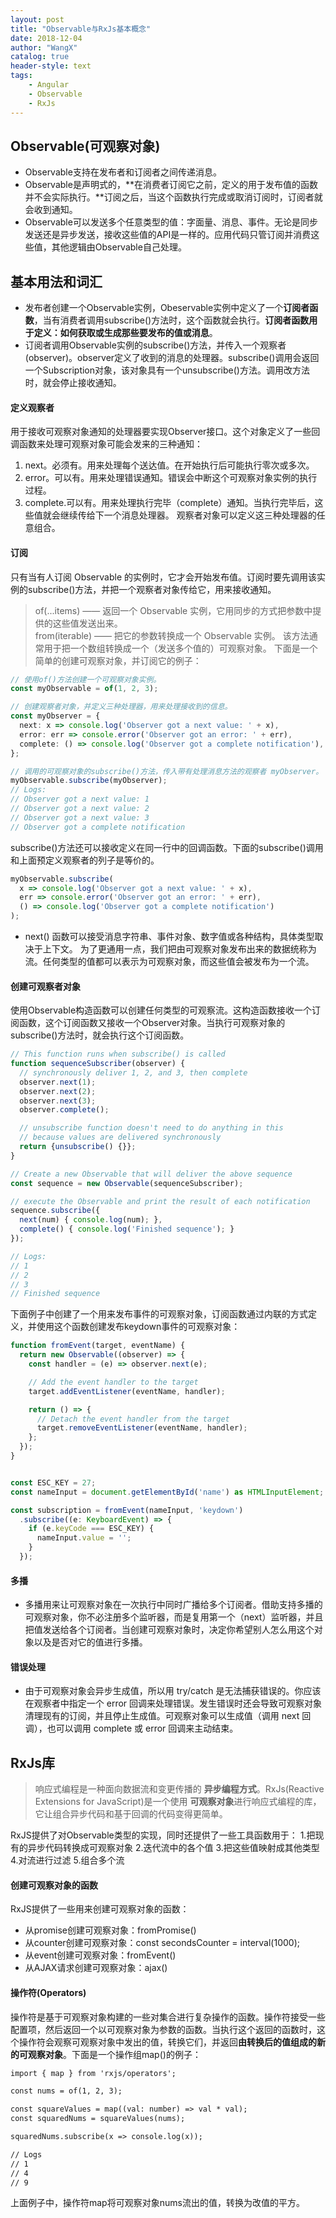 ```yaml
---
layout: post
title: "Observable与RxJs基本概念"
date: 2018-12-04
author: "WangX"
catalog: true
header-style: text
tags:
    - Angular
    - Observable
    - RxJs
---
```


## Observable(可观察对象)

* Observable支持在发布者和订阅者之间传递消息。
* Observable是声明式的，**在消费者订阅它之前，定义的用于发布值的函数并不会实际执行。**订阅之后，当这个函数执行完成或取消订阅时，订阅者就会收到通知。
* Observable可以发送多个任意类型的值：字面量、消息、事件。无论是同步发送还是异步发送，接收这些值的API是一样的。应用代码只管订阅并消费这些值，其他逻辑由Observable自己处理。

## 基本用法和词汇

* 发布者创建一个Observable实例，Obeservable实例中定义了一个**订阅者函数**，当有消费者调用subscribe()方法时，这个函数就会执行。**订阅者函数用于定义：如何获取或生成那些要发布的值或消息**。
* 订阅者调用Observable实例的subscribe()方法，并传入一个观察者(observer)。observer定义了收到的消息的处理器。subscribe()调用会返回一个Subscription对象，该对象具有一个unsubscribe()方法。调用改方法时，就会停止接收通知。

#### 定义观察者

用于接收可观察对象通知的处理器要实现Observer接口。这个对象定义了一些回调函数来处理可观察对象可能会发来的三种通知：
1. next。必须有。用来处理每个送达值。在开始执行后可能执行零次或多次。
2. error。可以有。用来处理错误通知。错误会中断这个可观察对象实例的执行过程。
3. complete.可以有。用来处理执行完毕（complete）通知。当执行完毕后，这些值就会继续传给下一个消息处理器。
观察者对象可以定义这三种处理器的任意组合。

#### 订阅
只有当有人订阅 Observable 的实例时，它才会开始发布值。订阅时要先调用该实例的subscribe()方法，并把一个观察者对象传给它，用来接收通知。
> of(...items) —— 返回一个 Observable 实例，它用同步的方式把参数中提供的这些值发送出来。    
> from(iterable) —— 把它的参数转换成一个 Observable 实例。 该方法通常用于把一个数组转换成一个（发送多个值的）可观察对象。
下面是一个简单的创建可观察对象，并订阅它的例子：

```TypeScript
// 使用of()方法创建一个可观察对象实例。
const myObservable = of(1, 2, 3);

// 创建观察者对象，并定义三种处理器，用来处理接收到的信息。
const myObserver = {
  next: x => console.log('Observer got a next value: ' + x),
  error: err => console.error('Observer got an error: ' + err),
  complete: () => console.log('Observer got a complete notification'),
};

// 调用的可观察对象的subscribe()方法，传入带有处理消息方法的观察者 myObserver。
myObservable.subscribe(myObserver);
// Logs:
// Observer got a next value: 1
// Observer got a next value: 2
// Observer got a next value: 3
// Observer got a complete notification
```
subscribe()方法还可以接收定义在同一行中的回调函数。下面的subscribe()调用和上面预定义观察者的列子是等价的。
```TypeScript
myObservable.subscribe(
  x => console.log('Observer got a next value: ' + x),
  err => console.error('Observer got an error: ' + err),
  () => console.log('Observer got a complete notification')
);
```
* next() 函数可以接受消息字符串、事件对象、数字值或各种结构，具体类型取决于上下文。 为了更通用一点，我们把由可观察对象发布出来的数据统称为流。任何类型的值都可以表示为可观察对象，而这些值会被发布为一个流。

#### 创建可观察者对象

使用Observable构造函数可以创建任何类型的可观察流。这构造函数接收一个订阅函数，这个订阅函数又接收一个Observer对象。当执行可观察对象的subscribe()方法时，就会执行这个订阅函数。

```TypeScript
// This function runs when subscribe() is called
function sequenceSubscriber(observer) {
  // synchronously deliver 1, 2, and 3, then complete
  observer.next(1);
  observer.next(2);
  observer.next(3);
  observer.complete();

  // unsubscribe function doesn't need to do anything in this
  // because values are delivered synchronously
  return {unsubscribe() {}};
}

// Create a new Observable that will deliver the above sequence
const sequence = new Observable(sequenceSubscriber);

// execute the Observable and print the result of each notification
sequence.subscribe({
  next(num) { console.log(num); },
  complete() { console.log('Finished sequence'); }
});

// Logs:
// 1
// 2
// 3
// Finished sequence
```
下面例子中创建了一个用来发布事件的可观察对象，订阅函数通过内联的方式定义，并使用这个函数创建发布keydown事件的可观察对象：
```TypeScript
function fromEvent(target, eventName) {
  return new Observable((observer) => {
    const handler = (e) => observer.next(e);

    // Add the event handler to the target
    target.addEventListener(eventName, handler);

    return () => {
      // Detach the event handler from the target
      target.removeEventListener(eventName, handler);
    };
  });
}


const ESC_KEY = 27;
const nameInput = document.getElementById('name') as HTMLInputElement;

const subscription = fromEvent(nameInput, 'keydown')
  .subscribe((e: KeyboardEvent) => {
    if (e.keyCode === ESC_KEY) {
      nameInput.value = '';
    }
  });
```

#### 多播
* 多播用来让可观察对象在一次执行中同时广播给多个订阅者。借助支持多播的可观察对象，你不必注册多个监听器，而是复用第一个（next）监听器，并且把值发送给各个订阅者。当创建可观察对象时，决定你希望别人怎么用这个对象以及是否对它的值进行多播。

#### 错误处理
* 由于可观察对象会异步生成值，所以用 try/catch 是无法捕获错误的。你应该在观察者中指定一个 error 回调来处理错误。发生错误时还会导致可观察对象清理现有的订阅，并且停止生成值。可观察对象可以生成值（调用 next 回调），也可以调用 complete 或 error 回调来主动结束。

## RxJs库

>响应式编程是一种面向数据流和变更传播的 **异步编程方式**。RxJs(Reactive Extensions for JavaScript)是一个使用 **可观察对象**进行响应式编程的库，它让组合异步代码和基于回调的代码变得更简单。

RxJS提供了对Observable类型的实现，同时还提供了一些工具函数用于：
1.把现有的异步代码转换成可观察对象
2.迭代流中的各个值
3.把这些值映射成其他类型
4.对流进行过滤
5.组合多个流

#### 创建可观察对象的函数

RxJS提供了一些用来创建可观察对象的函数：
* 从promise创建可观察对象：fromPromise()
* 从counter创建可观察对象：const secondsCounter = interval(1000);
* 从event创建可观察对象：fromEvent()
* 从AJAX请求创建可观察对象：ajax()

#### 操作符(Operators)

操作符是基于可观察对象构建的一些对集合进行复杂操作的函数。操作符接受一些配置项，然后返回一个以可观察对象为参数的函数。当执行这个返回的函数时，这个操作符会观察可观察对象中发出的值，转换它们，并返回**由转换后的值组成的新的可观察对象**。下面是一个操作组map()的例子：
```html
import { map } from 'rxjs/operators';

const nums = of(1, 2, 3);

const squareValues = map((val: number) => val * val);
const squaredNums = squareValues(nums);

squaredNums.subscribe(x => console.log(x));

// Logs
// 1
// 4
// 9
```
上面例子中，操作符map将可观察对象nums流出的值，转换为改值的平方。
